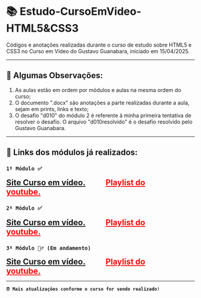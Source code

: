 # 📚 Estudo-CursoEmVideo-HTML5&CSS3
Códigos e anotações realizadas durante o curso de estudo sobre HTML5 e CSS3 no Curso em Vídeo do Gustavo Guanabara, iniciado em 15/04/2025.

---

## 📝 Algumas Observações:

1. As aulas estão em ordem por módulos e aulas na mesma ordem do curso;
2. O documento ".docx" são anotações a parte realizadas durante a aula, sejam em prints, links e texto;
3. O desafio "d010" do módulo 2 é referente ä minha primeira tentativa de resolver o desafio. O arquivo "d010resolvido" é o desafio resolvido pelo Gustavo Guanabara.

---

## 🔗 Links dos módulos já realizados:

### **`1º Módulo ✅`**
<a style='padding-right: 50px; font-size: 1.5em;' href = "https://www.cursoemvideo.com/curso/html5-css3-modulo1/" target='_blank'>**Site Curso em vídeo.**</a>
<a style='padding-right: 50px; color: red; font-size: 1.5em;' href = "https://www.youtube.com/watch?v=Ejkb_YpuHWs&list=PLHz_AreHm4dkZ9-atkcmcBaMZdmLHft8n" target='_blank'>**Playlist do youtube.**</a>

### **`2º Módulo ✅`**
<a style='padding-right: 50px; font-size: 1.5em;' href = "https://www.cursoemvideo.com/curso/curso-html5-e-css3-modulo-2-de-5-40-horas/" target='_blank'>**Site Curso em vídeo.**</a>
<a style='padding-right: 50px; color: red; font-size: 1.5em;' href = "https://www.youtube.com/watch?v=vPNIAJ9B4hg&list=PLHz_AreHm4dlUpEXkY1AyVLQGcpSgVF8s" target='_blank'>**Playlist do youtube.**</a>

### **`3º Módulo 🏃‍♂️ (Em andamento)`**

<a style='padding-right: 50px; font-size: 1.5em;' href = "https://www.cursoemvideo.com/curso/curso-html5-e-css3-modulo-3-de-5-40-horas/" target='_blank'>**Site Curso em vídeo.**</a>
<a style='padding-right: 50px; color: red; font-size: 1.5em;' href = "https://www.youtube.com/watch?v=ofFgnDtn_1c&list=PLHz_AreHm4dmcAviDwiGgHbeEJToxbOpZ" target='_blank'>**Playlist do youtube.**</a>

---

**`⏰ Mais atualizações conforme o curso for sendo realizado!`**
